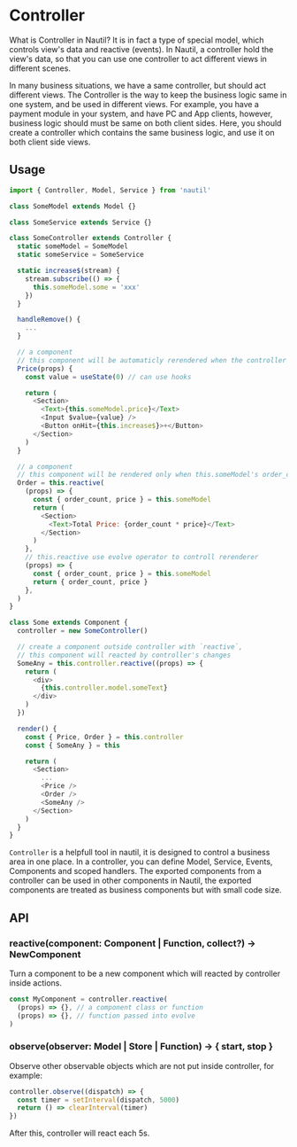 # Controller

What is Controller in Nautil? It is in fact a type of special model, which controls view's data and reactive (events). In Nautil, a controller hold the view's data, so that you can use one controller to act different views in different scenes.

In many business situations, we have a same controller, but should act different views. The Controller is the way to keep the business logic same in one system, and be used in different views. For example, you have a payment module in your system, and have PC and App clients, however, business logic should must be same on both client sides. Here, you should create a controller which contains the same business logic, and use it on both client side views.

## Usage

```js
import { Controller, Model, Service } from 'nautil'

class SomeModel extends Model {}

class SomeService extends Service {}

class SomeController extends Controller {
  static someModel = SomeModel
  static someService = SomeService

  static increase$(stream) {
    stream.subscribe(() => {
      this.someModel.some = 'xxx'
    })
  }

  handleRemove() {
    ...
  }

  // a component
  // this component will be automaticly rerendered when the controller's models, stores, dataServices changed
  Price(props) {
    const value = useState(0) // can use hooks

    return (
      <Section>
        <Text>{this.someModel.price}</Text>
        <Input $value={value} />
        <Button onHit={this.increase$}>+</Button>
      </Section>
    )
  }

  // a component
  // this component will be rendered only when this.someModel's order_count and price properties changed
  Order = this.reactive(
    (props) => {
      const { order_count, price } = this.someModel
      return (
        <Section>
          <Text>Total Price: {order_count * price}</Text>
        </Section>
      )
    },
    // this.reactive use evolve operator to controll rerenderer
    (props) => {
      const { order_count, price } = this.someModel
      return { order_count, price }
    },
  )
}
```

```js
class Some extends Component {
  controller = new SomeController()

  // create a component outside controller with `reactive`,
  // this component will reacted by controller's changes
  SomeAny = this.controller.reactive((props) => {
    return (
      <div>
        {this.controller.model.someText}
      </div>
    )
  })

  render() {
    const { Price, Order } = this.controller
    const { SomeAny } = this

    return (
      <Section>
        ...
        <Price />
        <Order />
        <SomeAny />
      </Section>
    )
  }
}
```

`Controller` is a helpfull tool in nautil, it is designed to control a business area in one place.
In a controller, you can define Model, Service, Events, Components and scoped handlers.
The exported components from a controller can be used in other components in Nautil, the exported components are treated as business components but with small code size.

## API

### reactive(component: Component | Function, collect?) -> NewComponent

Turn a component to be a new component which will reacted by controller inside actions.

```js
const MyComponent = controller.reactive(
  (props) => {}, // a component class or function
  (props) => {}, // function passed into evolve
)
```

### observe(observer: Model | Store | Function) -> { start, stop }

Observe other observable objects which are not put inside controller, for example:

```js
controller.observe((dispatch) => {
  const timer = setInterval(dispatch, 5000)
  return () => clearInterval(timer)
})
```

After this, controller will react each 5s.
